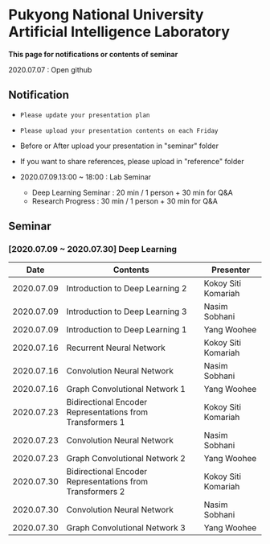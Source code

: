 # Pukyong National University Artificial Intelligence Laboratory

**This page for notifications or contents of seminar**

2020.07.07 : Open github

## Notification

- `Please update your presentation plan`
- `Please upload your presentation contents on each Friday`
- Before or After upload your presentation in "seminar" folder
- If you want to share references, please upload in "reference" folder 

- 2020.07.09.13:00 ~ 18:00 : Lab Seminar
    + Deep Learning Seminar : 20 min / 1 person + 30 min for Q&A
    + Research Progress : 30 min / 1 person + 30 min for Q&A

## Seminar

### [2020.07.09 ~ 2020.07.30] Deep Learning

|Date|Contents|Presenter|
|---|---|---|
|2020.07.09|Introduction to Deep Learning 2|Kokoy Siti Komariah|
|2020.07.09|Introduction to Deep Learning 3|Nasim Sobhani|
|2020.07.09|Introduction to Deep Learning 1|Yang Woohee|
|2020.07.16|Recurrent Neural Network |Kokoy Siti Komariah|
|2020.07.16|Convolution Neural Network |Nasim Sobhani|
|2020.07.16|Graph Convolutional Network 1|Yang Woohee|
|2020.07.23|Bidirectional Encoder Representations from Transformers 1|Kokoy Siti Komariah|
|2020.07.23|Convolution Neural Network |Nasim Sobhani|
|2020.07.23|Graph Convolutional Network 2|Yang Woohee|
|2020.07.30|Bidirectional Encoder Representations from Transformers 2|Kokoy Siti Komariah|
|2020.07.30|Convolution Neural Network|Nasim Sobhani|
|2020.07.30|Graph Convolutional Network 3|Yang Woohee|

